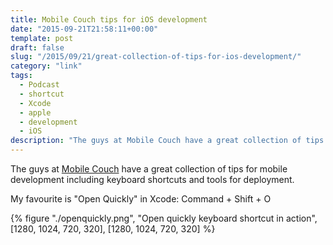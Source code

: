 ```yaml
---
title: Mobile Couch tips for iOS development
date: "2015-09-21T21:58:11+00:00"
template: post
draft: false
slug: "/2015/09/21/great-collection-of-tips-for-ios-development/"
category: "link"
tags:
  - Podcast
  - shortcut
  - Xcode
  - apple
  - development
  - iOS
description: "The guys at Mobile Couch have a great collection of tips for mobile development including keyboard shortcuts and tools for deployment."
---
```


The guys at [Mobile Couch](http://mobilecouch.co/66) have a great collection of tips for mobile development including keyboard shortcuts and tools for deployment.

My favourite is "Open Quickly" in Xcode:
Command + Shift + O

{% figure "./openquickly.png", "Open quickly keyboard shortcut in action", [1280, 1024, 720, 320], [1280, 1024, 720, 320] %}
